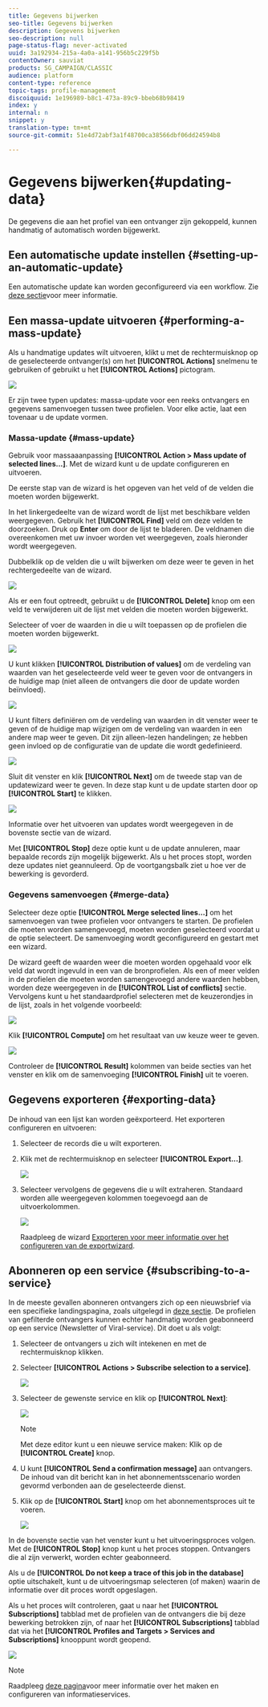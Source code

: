 ```yaml
---
title: Gegevens bijwerken
seo-title: Gegevens bijwerken
description: Gegevens bijwerken
seo-description: null
page-status-flag: never-activated
uuid: 3a192934-215a-4a0a-a141-956b5c229f5b
contentOwner: sauviat
products: SG_CAMPAIGN/CLASSIC
audience: platform
content-type: reference
topic-tags: profile-management
discoiquuid: 1e196989-b8c1-473a-89c9-bbeb68b98419
index: y
internal: n
snippet: y
translation-type: tm+mt
source-git-commit: 51e4d72abf3a1f48700ca38566dbf06dd24594b8

---
```



# Gegevens bijwerken{#updating-data}

De gegevens die aan het profiel van een ontvanger zijn gekoppeld, kunnen handmatig of automatisch worden bijgewerkt.

## Een automatische update instellen {#setting-up-an-automatic-update}

Een automatische update kan worden geconfigureerd via een workflow. Zie [deze sectie](../../workflow/using/update-data.md)voor meer informatie.

## Een massa-update uitvoeren {#performing-a-mass-update}

Als u handmatige updates wilt uitvoeren, klikt u met de rechtermuisknop op de geselecteerde ontvanger(s) om het **[!UICONTROL Actions]** snelmenu te gebruiken of gebruikt u het **[!UICONTROL Actions]** pictogram.

![](assets/s_ncs_user_action_icon.png)

Er zijn twee typen updates: massa-update voor een reeks ontvangers en gegevens samenvoegen tussen twee profielen. Voor elke actie, laat een tovenaar u de update vormen.

### Massa-update {#mass-update}

Gebruik voor massaaanpassing **[!UICONTROL Action > Mass update of selected lines...]**. Met de wizard kunt u de update configureren en uitvoeren.

De eerste stap van de wizard is het opgeven van het veld of de velden die moeten worden bijgewerkt.

In het linkergedeelte van de wizard wordt de lijst met beschikbare velden weergegeven. Gebruik het **[!UICONTROL Find]** veld om deze velden te doorzoeken. Druk op **Enter** om door de lijst te bladeren. De veldnamen die overeenkomen met uw invoer worden vet weergegeven, zoals hieronder wordt weergegeven.

Dubbelklik op de velden die u wilt bijwerken om deze weer te geven in het rechtergedeelte van de wizard.

![](assets/s_ncs_user_update_wizard01_1.png)

Als er een fout optreedt, gebruikt u de **[!UICONTROL Delete]** knop om een veld te verwijderen uit de lijst met velden die moeten worden bijgewerkt.

Selecteer of voer de waarden in die u wilt toepassen op de profielen die moeten worden bijgewerkt.

![](assets/s_ncs_user_update_wizard01_12.png)

U kunt klikken **[!UICONTROL Distribution of values]** om de verdeling van waarden van het geselecteerde veld weer te geven voor de ontvangers in de huidige map (niet alleen de ontvangers die door de update worden beïnvloed).

![](assets/s_ncs_user_update_wizard01_2.png)

U kunt filters definiëren om de verdeling van waarden in dit venster weer te geven of de huidige map wijzigen om de verdeling van waarden in een andere map weer te geven. Dit zijn alleen-lezen handelingen; ze hebben geen invloed op de configuratie van de update die wordt gedefinieerd.

![](assets/s_ncs_user_update_wizard01_3.png)

Sluit dit venster en klik **[!UICONTROL Next]** om de tweede stap van de updatewizard weer te geven. In deze stap kunt u de update starten door op **[!UICONTROL Start]** te klikken.

![](assets/s_ncs_user_update_wizard01_4.png)

Informatie over het uitvoeren van updates wordt weergegeven in de bovenste sectie van de wizard.

Met **[!UICONTROL Stop]** deze optie kunt u de update annuleren, maar bepaalde records zijn mogelijk bijgewerkt. Als u het proces stopt, worden deze updates niet geannuleerd. Op de voortgangsbalk ziet u hoe ver de bewerking is gevorderd.

### Gegevens samenvoegen {#merge-data}

Selecteer deze optie **[!UICONTROL Merge selected lines...]** om het samenvoegen van twee profielen voor ontvangers te starten. De profielen die moeten worden samengevoegd, moeten worden geselecteerd voordat u de optie selecteert. De samenvoeging wordt geconfigureerd en gestart met een wizard.

De wizard geeft de waarden weer die moeten worden opgehaald voor elk veld dat wordt ingevuld in een van de bronprofielen. Als een of meer velden in de profielen die moeten worden samengevoegd andere waarden hebben, worden deze weergegeven in de **[!UICONTROL List of conflicts]** sectie. Vervolgens kunt u het standaardprofiel selecteren met de keuzerondjes in de lijst, zoals in het volgende voorbeeld:

![](assets/s_ncs_user_merge_wizard01_1.png)

Klik **[!UICONTROL Compute]** om het resultaat van uw keuze weer te geven.

![](assets/s_ncs_user_merge_wizard01_2.png)

Controleer de **[!UICONTROL Result]** kolommen van beide secties van het venster en klik om de samenvoeging **[!UICONTROL Finish]** uit te voeren.

## Gegevens exporteren {#exporting-data}

De inhoud van een lijst kan worden geëxporteerd. Het exporteren configureren en uitvoeren:

1. Selecteer de records die u wilt exporteren.
1. Klik met de rechtermuisknop en selecteer **[!UICONTROL Export...]**.

   ![](assets/s_ncs_user_export_list.png)

1. Selecteer vervolgens de gegevens die u wilt extraheren. Standaard worden alle weergegeven kolommen toegevoegd aan de uitvoerkolommen.

   ![](assets/s_ncs_user_export_list_start.png)

   Raadpleeg de wizard [Exporteren voor meer informatie over het configureren van de exportwizard](../../platform/using/exporting-data.md#export-wizard).

## Abonneren op een service {#subscribing-to-a-service}

In de meeste gevallen abonneren ontvangers zich op een nieuwsbrief via een specifieke landingspagina, zoals uitgelegd in [deze sectie](../../delivery/using/managing-subscriptions.md). De profielen van gefilterde ontvangers kunnen echter handmatig worden geabonneerd op een service (Newsletter of Viral-service). Dit doet u als volgt:

1. Selecteer de ontvangers u zich wilt intekenen en met de rechtermuisknop klikken.
1. Selecteer **[!UICONTROL Actions > Subscribe selection to a service]**.

   ![](assets/s_ncs_user_selection_subscribe_service.png)

1. Selecteer de gewenste service en klik op **[!UICONTROL Next]**:

   ![](assets/s_ncs_user_selection_subscribe_service_2.png)

   >[!NOTE]
   >
   >Met deze editor kunt u een nieuwe service maken: Klik op de **[!UICONTROL Create]** knop.

1. U kunt **[!UICONTROL Send a confirmation message]** aan ontvangers. De inhoud van dit bericht kan in het abonnementsscenario worden gevormd verbonden aan de geselecteerde dienst.
1. Klik op de **[!UICONTROL Start]** knop om het abonnementsproces uit te voeren.

   ![](assets/s_ncs_user_selection_subscribe_service_3.png)

In de bovenste sectie van het venster kunt u het uitvoeringsproces volgen. Met de **[!UICONTROL Stop]** knop kunt u het proces stoppen. Ontvangers die al zijn verwerkt, worden echter geabonneerd.

Als u de **[!UICONTROL Do not keep a trace of this job in the database]** optie uitschakelt, kunt u de uitvoeringsmap selecteren (of maken) waarin de informatie over dit proces wordt opgeslagen.

Als u het proces wilt controleren, gaat u naar het **[!UICONTROL Subscriptions]** tabblad met de profielen van de ontvangers die bij deze bewerking betrokken zijn, of naar het **[!UICONTROL Subscriptions]** tabblad dat via het **[!UICONTROL Profiles and Targets > Services and Subscriptions]** knooppunt wordt geopend.

![](assets/s_ncs_user_selection_subscribe_service_4.png)

>[!NOTE]
>
>Raadpleeg [deze pagina](../../delivery/using/managing-subscriptions.md)voor meer informatie over het maken en configureren van informatieservices.

